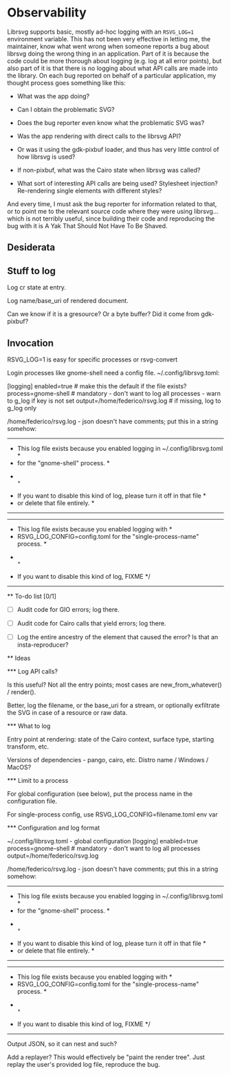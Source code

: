 # Observability

Librsvg supports basic, mostly ad-hoc logging with an `RSVG_LOG=1`
environment variable.  This has not been very effective in letting me,
the maintainer, know what went wrong when someone reports a bug about
librsvg doing the wrong thing in an application.  Part of it is
because the code could be more thorough about logging (e.g. log at all
error points), but also part of it is that there is no logging about
what API calls are made into the library.  On each bug reported on
behalf of a particular application, my thought process goes something
like this:

* What was the app doing?

* Can I obtain the problematic SVG?

* Does the bug reporter even know what the problematic SVG was?

* Was the app rendering with direct calls to the librsvg API?

* Or was it using the gdk-pixbuf loader, and thus has very little control of how librsvg is used?

* If non-pixbuf, what was the Cairo state when librsvg was called?

* What sort of interesting API calls are being used?  Stylesheet
  injection?  Re-rendering single elements with different styles?

And every time, I must ask the bug reporter for information related to
that, or to point me to the relevant source code where they were using
librsvg... which is not terribly useful, since building their code and
reproducing the bug with it is A Yak That Should Not Have To Be
Shaved.

## Desiderata


## Stuff to log



Log cr state at entry.

Log name/base_uri of rendered document.

Can we know if it is a gresource?  Or a byte buffer?  Did it come from gdk-pixbuf?

## Invocation

RSVG_LOG=1 is easy for specific processes or rsvg-convert

Login processes like gnome-shell need a config file.  ~/.config/librsvg.toml:

  [logging]
  enabled=true                     # make this the default if the file exists?
  process=gnome-shell              # mandatory - don't want to log all processes - warn to g_log if key is not set
  output=/home/federico/rsvg.log   # if missing, log to g_log only

/home/federico/rsvg.log - json doesn't have comments; put this in a string somehow:
  ******************************************************************************
  * This log file exists because you enabled logging in ~/.config/librsvg.toml *
  * for the "gnome-shell" process.                                             *
  *                                                                            *
  * If you want to disable this kind of log, please turn it off in that file   *
  * or delete that file entirely.                                              *
  ******************************************************************************

  ******************************************************************************
  * This log file exists because you enabled logging with                      *
  * RSVG_LOG_CONFIG=config.toml for the "single-process-name" process.         *
  *                                                                            *
  * If you want to disable this kind of log, FIXME                             */
  ******************************************************************************

** To-do list [0/1]

- [ ] Audit code for GIO errors; log there.

- [ ] Audit code for Cairo calls that yield errors; log there.

- [ ] Log the entire ancestry of the element that caused the error?  Is that an insta-reproducer?

** Ideas 

*** Log API calls?

Is this useful?  Not all the entry points; most cases are new_from_whatever() / render().

Better, log the filename, or the base_uri for a stream, or optionally exfiltrate the SVG in case of a resource or raw data.

*** What to log

Entry point at rendering: state of the Cairo context, surface type, starting transform, etc.

Versions of dependencies - pango, cairo, etc.  Distro name / Windows / MacOS?

*** Limit to a process

For global configuration (see below), put the process name in the configuration file.

For single-process config, use RSVG_LOG_CONFIG=filename.toml env var


*** Configuration and log format

~/.config/librsvg.toml - global configuration
  [logging]
  enabled=true
  process=gnome-shell              # mandatory - don't want to log all processes
  output=/home/federico/rsvg.log

/home/federico/rsvg.log - json doesn't have comments; put this in a string somehow:
  ******************************************************************************
  * This log file exists because you enabled logging in ~/.config/librsvg.toml *
  * for the "gnome-shell" process.                                             *
  *                                                                            *
  * If you want to disable this kind of log, please turn it off in that file   *
  * or delete that file entirely.                                              *
  ******************************************************************************

  ******************************************************************************
  * This log file exists because you enabled logging with                      *
  * RSVG_LOG_CONFIG=config.toml for the "single-process-name" process.         *
  *                                                                            *
  * If you want to disable this kind of log, FIXME                             */
  ******************************************************************************

Output JSON, so it can nest <g> and such?

Add a replayer?  This would effectively be "paint the render tree".
Just replay the user's provided log file, reproduce the bug.

